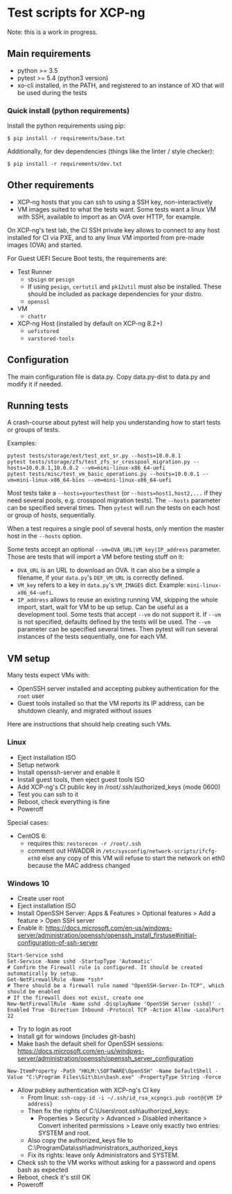 # Test scripts for XCP-ng

Note: this is a work in progress.

## Main requirements
* python >= 3.5
* pytest >= 5.4 (python3 version)
* xo-cli installed, in the PATH, and registered to an instance of XO that will be used during the tests

### Quick install (python requirements)

Install the python requirements using pip:

```
$ pip install -r requirements/base.txt

```

Additionally, for dev dependencies (things like the linter / style checker):

```
$ pip install -r requirements/dev.txt

```

## Other requirements
* XCP-ng hosts that you can ssh to using a SSH key, non-interactively
* VM images suited to what the tests want. Some tests want a linux VM with SSH, available to import as an OVA over HTTP, for example.

On XCP-ng's test lab, the CI SSH private key allows to connect to any host installed for CI via PXE, and to any linux VM imported from pre-made images (OVA) and started.

For Guest UEFI Secure Boot tests, the requirements are:
* Test Runner
    * `sbsign` or `pesign`
    * If using `pesign`, `certutil` and `pk12util` must also be installed.
      These should be included as package dependencies for your distro.
    * `openssl`
* VM
    * `chattr`
* XCP-ng Host (installed by default on XCP-ng 8.2+)
    * `uefistored`
    * `varstored-tools`

## Configuration
The main configuration file is data.py. Copy data.py-dist to data.py and modify it if needed.

## Running tests
A crash-course about pytest will help you understanding how to start tests or groups of tests.

Examples:
```
pytest tests/storage/ext/test_ext_sr.py --hosts=10.0.0.1
pytest tests/storage/zfs/test_zfs_sr_crosspool_migration.py --hosts=10.0.0.1,10.0.0.2 --vm=mini-linux-x86_64-uefi
pytest tests/misc/test_vm_basic_operations.py --hosts=10.0.0.1 --vm=mini-linux-x86_64-bios --vm=mini-linux-x86_64-uefi
```

Most tests take a `--hosts=yourtesthost` (or `--hosts=host1,host2,...` if they need several pools, e.g. crosspool migration tests).
The `--hosts` parameter can be specified several times. Then `pytest` will run the tests on each host or group of hosts, sequentially.

When a test requires a single pool of several hosts, only mention the master host in the `--hosts` option.

Some tests accept an optional `--vm=OVA_URL|VM_key|IP_address` parameter. Those are tests that will import a VM before testing stuff on it:
* `OVA_URL` is an URL to download an OVA. It can also be a simple a filename, if your `data.py`'s `DEF_VM_URL` is correctly defined.
* `VM_key` refers to a key in `data.py`'s `VM_IMAGES` dict. Example: `mini-linux-x86_64-uefi`.
* `IP_address` allows to reuse an existing running VM, skipping the whole import, start, wait for VM to be up setup. Can be useful as a development tool. Some tests that accept `--vm` do not support it.
If `--vm` is not specified, defaults defined by the tests will be used.
The `--vm` parameter can be specified several times. Then pytest will run several instances of the tests sequentially, one for each VM.

## VM setup
Many tests expect VMs with:
* OpenSSH server installed and accepting pubkey authentication for the `root` user
* Guest tools installed so that the VM reports its IP address, can be shutdown cleanly, and migrated without issues

Here are instructions that should help creating such VMs.

### Linux

* Eject installation ISO
* Setup network
* Install openssh-server and enable it
* Install guest tools, then eject guest tools ISO
* Add XCP-ng's CI public key in /root/.ssh/authorized_keys (mode 0600)
* Test you can ssh to it
* Reboot, check everything is fine
* Poweroff

Special cases:
* CentOS 6:
  * requires this: `restorecon -r /root/.ssh`
  * comment out HWADDR in `/etc/sysconfig/network-scripts/ifcfg-eth0` else any copy of this VM will refuse to start the network on eth0 because the MAC address changed

### Windows 10

* Create user root
* Eject installation ISO
* Install OpenSSH Server: Apps & Features > Optional features > Add a feature > Open SSH server
* Enable it: https://docs.microsoft.com/en-us/windows-server/administration/openssh/openssh_install_firstuse#initial-configuration-of-ssh-server
```
Start-Service sshd
Set-Service -Name sshd -StartupType 'Automatic'
# Confirm the Firewall rule is configured. It should be created automatically by setup.
Get-NetFirewallRule -Name *ssh*
# There should be a firewall rule named "OpenSSH-Server-In-TCP", which should be enabled
# If the firewall does not exist, create one
New-NetFirewallRule -Name sshd -DisplayName 'OpenSSH Server (sshd)' -Enabled True -Direction Inbound -Protocol TCP -Action Allow -LocalPort 22
```
* Try to login as root
* Install git for windows (includes git-bash)
* Make bash the default shell for OpenSSH sessions: https://docs.microsoft.com/en-us/windows-server/administration/openssh/openssh_server_configuration
```
New-ItemProperty -Path "HKLM:\SOFTWARE\OpenSSH" -Name DefaultShell -Value "C:\Program Files\Git\bin\bash.exe" -PropertyType String -Force
```
* Allow pubkey authentication with XCP-ng's CI key
  * From linux: `ssh-copy-id -i ~/.ssh/id_rsa_xcpngci.pub root@{VM IP address}`
  * Then fix the rights of C:\Users\root\.ssh\authorized_keys:
    * Properties > Security > Advanced > Disabled inheritance > Convert inherited permissions > Leave only exactly two entries: SYSTEM and root.
  * Also copy the authorized_keys file to C:\ProgramData\ssh\administrators_authorized_keys
  * Fix its rights: leave only Administrators and SYSTEM.
* Check ssh to the VM works without asking for a password and opens bash as expected
* Reboot, check it's still OK
* Poweroff
